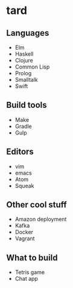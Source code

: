 tard
===

## Languages
* Elm
* Haskell
* Clojure
* Common Lisp
* Prolog
* Smalltalk
* Swift

## Build tools
* Make
* Gradle
* Gulp

## Editors
* vim
* emacs 
* Atom
* Squeak 

## Other cool stuff
* Amazon deployment 
* Kafka
* Docker
* Vagrant

## What to build
* Tetris game
* Chat app

